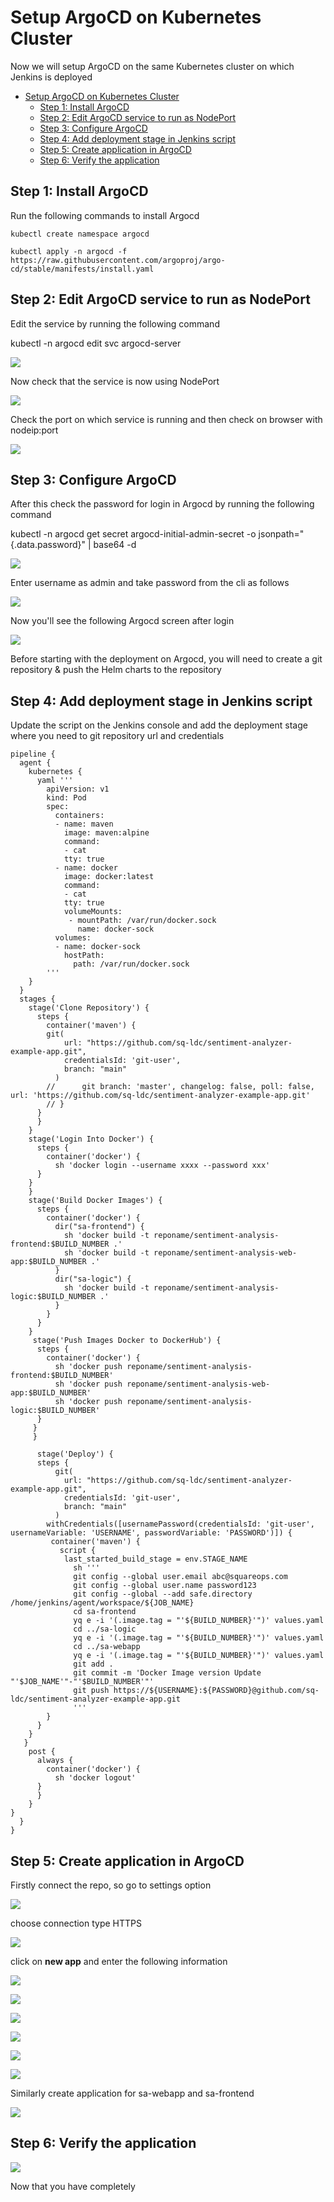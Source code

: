 # Setup ArgoCD on Kubernetes Cluster

Now we will setup ArgoCD on the same Kubernetes cluster on which Jenkins is deployed 

- [Setup ArgoCD on Kubernetes Cluster](#setup-argocd-on-kubernetes-cluster)
  - [Step 1: Install ArgoCD](#step-1-install-argocd)
  - [Step 2: Edit ArgoCD service to run as NodePort](#step-2-edit-argocd-service-to-run-as-nodeport)
  - [Step 3: Configure ArgoCD](#step-3-configure-argocd)
  - [Step 4: Add deployment stage in Jenkins script](#step-4-add-deployment-stage-in-jenkins-script)
  - [Step 5: Create application in ArgoCD](#step-5-create-application-in-argocd)
  - [Step 6: Verify the application](#step-6-verify-the-application)

## Step 1: Install ArgoCD

Run the following commands to install Argocd 

```
kubectl create namespace argocd

kubectl apply -n argocd -f https://raw.githubusercontent.com/argoproj/argo-cd/stable/manifests/install.yaml

```
## Step 2: Edit ArgoCD service to run as NodePort

Edit the service by running the following command 

  kubectl -n argocd edit svc argocd-server

![](Images/b30.png)

Now check that the service is now using NodePort 

![](Images/b28.png)

Check the port on which service is running and then check on browser with nodeip:port 

![](Images/b31.png)

## Step 3: Configure ArgoCD

After this check the password for login in Argocd by running the following command 

  kubectl -n argocd get secret argocd-initial-admin-secret -o jsonpath="{.data.password}" | base64 -d

![](Images/b29.png)

Enter username as admin and take password from the cli as follows 

![](Images/b32.png)

Now you'll see the following Argocd screen after login 

![](Images/b33.png)

Before starting with the deployment on Argocd, you will need to create a git repository & push the Helm charts to the repository 

## Step 4: Add deployment stage in Jenkins script 

Update the script on the Jenkins console and add the deployment stage where you need to git repository url and credentials

```
pipeline {
  agent {
    kubernetes {
      yaml '''
        apiVersion: v1
        kind: Pod
        spec:
          containers:
          - name: maven
            image: maven:alpine
            command:
            - cat
            tty: true
          - name: docker
            image: docker:latest
            command:
            - cat
            tty: true
            volumeMounts:
             - mountPath: /var/run/docker.sock
               name: docker-sock
          volumes:
          - name: docker-sock
            hostPath:
              path: /var/run/docker.sock    
        '''
    }
  }
  stages {
    stage('Clone Repository') {
      steps {
        container('maven') {
        git(
            url: "https://github.com/sq-ldc/sentiment-analyzer-example-app.git",
            credentialsId: 'git-user',
            branch: "main"
          )
        //      git branch: 'master', changelog: false, poll: false, url: 'https://github.com/sq-ldc/sentiment-analyzer-example-app.git'
        // }
      }
      }
    }  
    stage('Login Into Docker') {
      steps {
        container('docker') {
          sh 'docker login --username xxxx --password xxx'
      }
    }
    }
    stage('Build Docker Images') {
      steps {
        container('docker') {
          dir("sa-frontend") {
            sh 'docker build -t reponame/sentiment-analysis-frontend:$BUILD_NUMBER .'
            sh 'docker build -t reponame/sentiment-analysis-web-app:$BUILD_NUMBER .'
          }
          dir("sa-logic") {
            sh 'docker build -t reponame/sentiment-analysis-logic:$BUILD_NUMBER .'
          }
        }
      }
    }
     stage('Push Images Docker to DockerHub') {
      steps {
        container('docker') {
          sh 'docker push reponame/sentiment-analysis-frontend:$BUILD_NUMBER'
          sh 'docker push reponame/sentiment-analysis-web-app:$BUILD_NUMBER'
          sh 'docker push reponame/sentiment-analysis-logic:$BUILD_NUMBER'
      }
     }
     }
  
      stage('Deploy') {
      steps {
          git(
            url: "https://github.com/sq-ldc/sentiment-analyzer-example-app.git",
            credentialsId: 'git-user',
            branch: "main"
          )
        withCredentials([usernamePassword(credentialsId: 'git-user', usernameVariable: 'USERNAME', passwordVariable: 'PASSWORD')]) {
         container('maven') {
           script {
            last_started_build_stage = env.STAGE_NAME
              sh '''
              git config --global user.email abc@squareops.com
              git config --global user.name password123
              git config --global --add safe.directory /home/jenkins/agent/workspace/${JOB_NAME}
              cd sa-frontend
              yq e -i '(.image.tag = "'${BUILD_NUMBER}'")' values.yaml
              cd ../sa-logic
              yq e -i '(.image.tag = "'${BUILD_NUMBER}'")' values.yaml
              cd ../sa-webapp
              yq e -i '(.image.tag = "'${BUILD_NUMBER}'")' values.yaml
              git add .
              git commit -m 'Docker Image version Update "'$JOB_NAME'"-"'$BUILD_NUMBER'"'
              git push https://${USERNAME}:${PASSWORD}@github.com/sq-ldc/sentiment-analyzer-example-app.git           
              '''
        }
      }
    }
   }
    post {
      always {
        container('docker') {
          sh 'docker logout'
      }
      }
    }
}
  }
}
```
## Step 5: Create application in ArgoCD

Firstly connect the repo, so go to settings option 

![](Images/b34.png)

choose connection type HTTPS 

![](Images/b35.png)

click on **new app** and enter the following information 

![](Images/b36.png)

![](Images/b37.png)

![](Images/b38.png)

![](Images/b39.png)

![](Images/b40.png)

![](Images/b41.png)

Similarly create application for sa-webapp and sa-frontend 

![](Images/b42.png)

## Step 6: Verify the application 

![](Images/a55.png)

Now that you have completely 